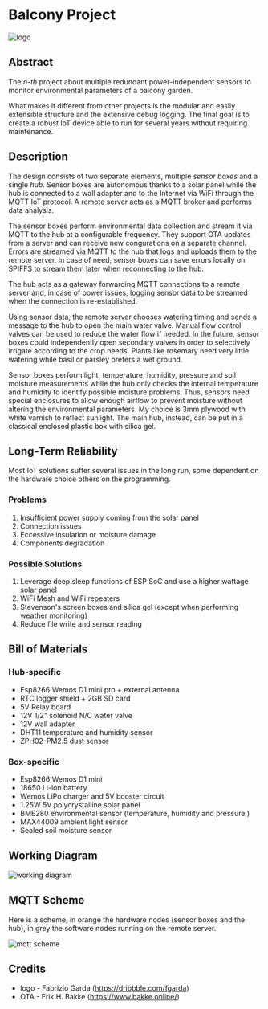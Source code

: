 # Balcony Project
![logo](https://cdn.dribbble.com/users/1797520/screenshots/5983584/thatsamole_thumbnail.jpg)

## Abstract
The _n-th_ project about multiple redundant power-independent sensors to monitor environmental parameters of a balcony garden.

What makes it different from other projects is the modular and easily extensible structure and the extensive debug logging. The final goal is to create a robust IoT device able to run for several years without requiring maintenance.

## Description
The design consists of two separate elements, multiple _sensor boxes_ and a single _hub_. 
Sensor boxes are autonomous thanks to a solar panel while the hub is connected to a wall adapter and to the Internet via WiFi through the MQTT IoT protocol. A remote server acts as a MQTT broker and performs data analysis.

The sensor boxes perform environmental data collection and stream it via MQTT to the hub at a configurable frequency. They support OTA updates from a server and can receive new congurations on a separate channel. Errors are streamed via MQTT to the hub that logs and uploads them to the remote server. In case of need, sensor boxes can save errors locally on SPIFFS to stream them later when reconnecting to the hub.

The hub acts as a gateway forwarding MQTT connections to a remote server and, in case of power issues, logging sensor data to be streamed when the connection is re-established.

Using sensor data, the remote server chooses watering timing and sends a message to the hub to open the main water valve. Manual flow control valves can be used to reduce the water flow if needed. In the future, sensor boxes could independently open secondary valves in order to selectively irrigate according to the crop needs. Plants like rosemary need very little watering while basil or parsley prefers a wet ground.

Sensor boxes perform light, temperature, humidity, pressure and soil moisture measurements while the hub only checks the internal temperature and humidity to identify possible moisture problems.
Thus, sensors need special enclosures to allow enough airflow to prevent moisture without altering the environmental parameters. My choice is 3mm plywood with white varnish to reflect sunlight.
The main hub, instead, can be put in a classical enclosed plastic box with silica gel.

## Long-Term Reliability
Most IoT solutions suffer several issues in the long run, some dependent on the hardware choice others on the programming.

### Problems
1. Insufficient power supply coming from the solar panel
2. Connection issues
3. Eccessive insulation or moisture damage
4. Components degradation

### Possible Solutions
1. Leverage deep sleep functions of ESP SoC and use a higher wattage solar panel
2. WiFi Mesh and WiFi repeaters
3. Stevenson's screen boxes and silica gel (except when performing weather monitoring)
4. Reduce file write and sensor reading


## Bill of Materials

### Hub-specific
* Esp8266 Wemos D1 mini pro + external antenna
* RTC logger shield + 2GB SD card
* 5V Relay board
* 12V 1/2" solenoid N/C water valve
* 12V wall adapter
* DHT11 temperature and humidity sensor
* ZPH02-PM2.5 dust sensor

### Box-specific
* Esp8266 Wemos D1 mini
* 18650 Li-ion battery
* Wemos LiPo charger and 5V booster circuit
* 1.25W 5V polycrystalline solar panel
* BME280 environmental sensor (temperature, humidity and pressure )
* MAX44009 ambient light sensor
* Sealed soil moisture sensor

## Working Diagram

![working diagram](https://raw.githubusercontent.com/grcasanova/Balcony/master/working_scheme.png)

## MQTT Scheme
Here is a scheme, in orange the hardware nodes (sensor boxes and the hub), in grey the software nodes running on the remote server.

![mqtt scheme](https://raw.githubusercontent.com/grcasanova/Balcony/master/mqtt_scheme.png)

## Credits
* logo - Fabrizio Garda (https://dribbble.com/fgarda)
* OTA - Erik H. Bakke (https://www.bakke.online/)
